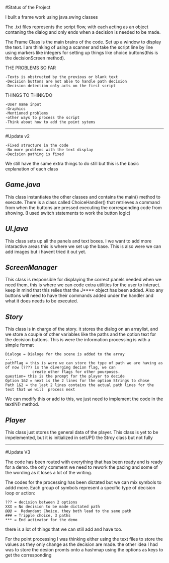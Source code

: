 #Status of the Project


I built a frame work using java.swing classes

The .txt files represents the script flow, with each acting as an object
contaning the dialog and only ends when a decision is needed to be made.

The Frame Class is the main brains of the code. Set up a window to display
the text. I am thinking of using a scanner and take the script line by line
using markers like integers for setting up things like choice buttons(this 
is the decisionScreen method).

THE PROBLEMS SO FAR

    -Texts is obstructed by the previous or blank text
    -Decision buttons are not able to handle path decision
    -Decision detection only acts on the first script

THINGS TO THINK/DO

    -User name input
    -Graphics
    -Mentioned problems 
    -other ways to process the script
    -Think about how to add the point sytems

-----------------------------------------------
#Update v2

    -Fixed structure in the code
    -No more problems with the text display
    -Decision pathing is fixed

We still have the same extra things to do still but this is the basic explanation of each class

*Game.java*
-
This class instantiates the other classes and contains the main() method to execute. There is a class
called ChoiceHandler() that retrieves a command from when the buttons are pressed executing the corresponding code from
showing. (I used switch statements to work the button logic)

*UI.java*
-
This class sets up all the panels and text boxes. I we want to add more intaractive areas this is where we set up the 
base. This is also were we can add images but i havent tried it out yet.

*ScreenManager*
-
This class is responsible for displaying the correct panels needed when we need them, this is where we can code extra utilities
for the user to interact. keep in mind that this relies that the J**** object has been added. Also any buttons will need to have
their commands added under the handler and what it does needs to be executed. 

*Story*
-
This class is in charge of the story. it stores the dialog on an arraylist, and we store a couple of other
variables like the paths and the option text for the decision buttons. This is were the information processing is
with a simple format

    Dialoge = Dialoge for the scene is added to the array
    ...
    pathFlag = this is were we can store the type of path we are having as of now (???) is the diverging decion flag, we can 
                create other flags for other pourposes.
    question= this is the prompt for the player to decide
    Option 1&2 = next is the 2 lines for the option Strings to chose
    Path 1&2 = the last 2 lines contains the actual path lines for the text that we will  process next

We can modify this or add to this, we just need to implement the code in the textIN() method. 

*Player*
-
This class just stores the general data of the player. This class is yet to be impelemented, but it is initialized  in setUP() the Stroy class but not fully

-----------------------------------------------


#Update V3

The code has been routed with everything that has been ready and is ready for a demo.
the only comment we need to rework the pacing and some of the wording
as it loses a lot of the writing. 

The codes for the processing has been dictated but we can mix symbols to addd more. Each group of symbols 
represent a specific type of decision loop or action:

    ??? = decision between 2 options
    XXX = No decision to be made dictated path
    @@@ =  Redundant Choice, they both lead to the same path
    ### = Tripple choice, 3 paths
    *** = End activator for the demo

there is a lot of things that we can still add and have too.

For the point processing I was thinking either using the text files to store the 
 values as they only change as the decision are made. the other idea I had was to
store the desion promts onto a hashmap using the options as keys to get the corresponding

    